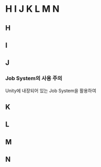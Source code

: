# H I J K L M N

## H 

## I 

## J 

### Job System의 사용 주의

Unity에 내장되어 있는 Job System을 활용하여 

## K 

## L 

## M 

## N

